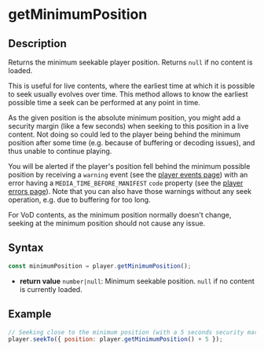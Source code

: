 # getMinimumPosition

## Description

Returns the minimum seekable player position.
Returns `null` if no content is loaded.

This is useful for live contents, where the earliest time at which it is
possible to seek usually evolves over time.
This method allows to know the earliest possible time a seek can be performed
at any point in time.

As the given position is the absolute minimum position, you might add a security
margin (like a few seconds) when seeking to this position in a live content.
Not doing so could led to the player being behind the minimum position after
some time (e.g. because of buffering or decoding issues), and thus unable to
continue playing.

You will be alerted if the player's position fell behind the minimum possible
position by receiving a `warning` event (see the [player events
page](../Player_Events.md)) with an error having a `MEDIA_TIME_BEFORE_MANIFEST`
`code` property (see the [player errors page](../Player_Errors.md)).
Note that you can also have those warnings without any seek operation, e.g. due
to buffering for too long.

For VoD contents, as the minimum position normally doesn't change, seeking at
the minimum position should not cause any issue.

## Syntax

```js
const minimumPosition = player.getMinimumPosition();
```

  - **return value** `number|null`: Minimum seekable position.
    `null` if no content is currently loaded.

## Example

```js
// Seeking close to the minimum position (with a 5 seconds security margin)
player.seekTo({ position: player.getMinimumPosition() + 5 });
```
